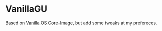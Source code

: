 # VanillaGU

Based on [Vanilla OS Core-Image](https://github.com/Vanilla-OS/core-image), but add some tweaks at my prefereces.
